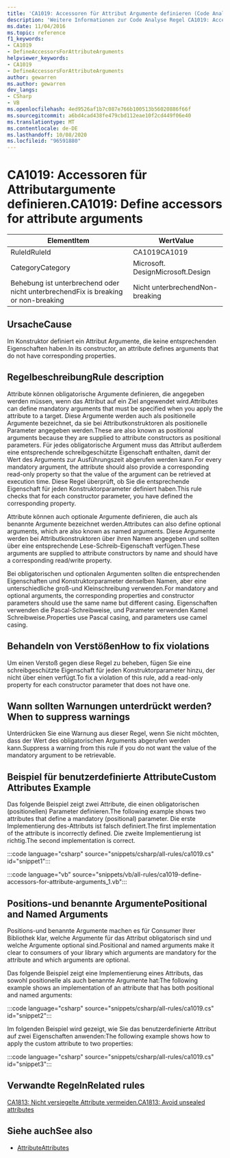 ```yaml
---
title: 'CA1019: Accessoren für Attribut Argumente definieren (Code Analyse)'
description: 'Weitere Informationen zur Code Analyse Regel CA1019: Accessoren für Attribut Argumente definieren'
ms.date: 11/04/2016
ms.topic: reference
f1_keywords:
- CA1019
- DefineAccessorsForAttributeArguments
helpviewer_keywords:
- CA1019
- DefineAccessorsForAttributeArguments
author: gewarren
ms.author: gewarren
dev_langs:
- CSharp
- VB
ms.openlocfilehash: 4ed9526af1b7c087e766b100513b56020886f66f
ms.sourcegitcommit: a6bd4cad438fe479cbd112eae10f2cd449f06e40
ms.translationtype: MT
ms.contentlocale: de-DE
ms.lasthandoff: 10/08/2020
ms.locfileid: "96591880"
---
```

# <a name="ca1019-define-accessors-for-attribute-arguments"></a><span data-ttu-id="285f9-103">CA1019: Accessoren für Attributargumente definieren.</span><span class="sxs-lookup"><span data-stu-id="285f9-103">CA1019: Define accessors for attribute arguments</span></span>

| <span data-ttu-id="285f9-104">Element</span><span class="sxs-lookup"><span data-stu-id="285f9-104">Item</span></span>                                     | <span data-ttu-id="285f9-105">Wert</span><span class="sxs-lookup"><span data-stu-id="285f9-105">Value</span></span>            |
|------------------------------------------|------------------|
| <span data-ttu-id="285f9-106">RuleId</span><span class="sxs-lookup"><span data-stu-id="285f9-106">RuleId</span></span>                                   | <span data-ttu-id="285f9-107">CA1019</span><span class="sxs-lookup"><span data-stu-id="285f9-107">CA1019</span></span>           |
| <span data-ttu-id="285f9-108">Category</span><span class="sxs-lookup"><span data-stu-id="285f9-108">Category</span></span>                                 | <span data-ttu-id="285f9-109">Microsoft. Design</span><span class="sxs-lookup"><span data-stu-id="285f9-109">Microsoft.Design</span></span> |
| <span data-ttu-id="285f9-110">Behebung ist unterbrechend oder nicht unterbrechend</span><span class="sxs-lookup"><span data-stu-id="285f9-110">Fix is breaking or non-breaking</span></span> | <span data-ttu-id="285f9-111">Nicht unterbrechend</span><span class="sxs-lookup"><span data-stu-id="285f9-111">Non-breaking</span></span>     |

## <a name="cause"></a><span data-ttu-id="285f9-112">Ursache</span><span class="sxs-lookup"><span data-stu-id="285f9-112">Cause</span></span>

<span data-ttu-id="285f9-113">Im Konstruktor definiert ein Attribut Argumente, die keine entsprechenden Eigenschaften haben.</span><span class="sxs-lookup"><span data-stu-id="285f9-113">In its constructor, an attribute defines arguments that do not have corresponding properties.</span></span>

## <a name="rule-description"></a><span data-ttu-id="285f9-114">Regelbeschreibung</span><span class="sxs-lookup"><span data-stu-id="285f9-114">Rule description</span></span>

<span data-ttu-id="285f9-115">Attribute können obligatorische Argumente definieren, die angegeben werden müssen, wenn das Attribut auf ein Ziel angewendet wird.</span><span class="sxs-lookup"><span data-stu-id="285f9-115">Attributes can define mandatory arguments that must be specified when you apply the attribute to a target.</span></span> <span data-ttu-id="285f9-116">Diese Argumente werden auch als positionelle Argumente bezeichnet, da sie bei Attributkonstruktoren als positionelle Parameter angegeben werden.</span><span class="sxs-lookup"><span data-stu-id="285f9-116">These are also known as positional arguments because they are supplied to attribute constructors as positional parameters.</span></span> <span data-ttu-id="285f9-117">Für jedes obligatorische Argument muss das Attribut außerdem eine entsprechende schreibgeschützte Eigenschaft enthalten, damit der Wert des Arguments zur Ausführungszeit abgerufen werden kann.</span><span class="sxs-lookup"><span data-stu-id="285f9-117">For every mandatory argument, the attribute should also provide a corresponding read-only property so that the value of the argument can be retrieved at execution time.</span></span> <span data-ttu-id="285f9-118">Diese Regel überprüft, ob Sie die entsprechende Eigenschaft für jeden Konstruktorparameter definiert haben.</span><span class="sxs-lookup"><span data-stu-id="285f9-118">This rule checks that for each constructor parameter, you have defined the corresponding property.</span></span>

<span data-ttu-id="285f9-119">Attribute können auch optionale Argumente definieren, die auch als benannte Argumente bezeichnet werden.</span><span class="sxs-lookup"><span data-stu-id="285f9-119">Attributes can also define optional arguments, which are also known as named arguments.</span></span> <span data-ttu-id="285f9-120">Diese Argumente werden bei Attributkonstruktoren über ihren Namen angegeben und sollten über eine entsprechende Lese-Schreib-Eigenschaft verfügen.</span><span class="sxs-lookup"><span data-stu-id="285f9-120">These arguments are supplied to attribute constructors by name and should have a corresponding read/write property.</span></span>

<span data-ttu-id="285f9-121">Bei obligatorischen und optionalen Argumenten sollten die entsprechenden Eigenschaften und Konstruktorparameter denselben Namen, aber eine unterschiedliche groß-und Kleinschreibung verwenden.</span><span class="sxs-lookup"><span data-stu-id="285f9-121">For mandatory and optional arguments, the corresponding properties and constructor parameters should use the same name but different casing.</span></span> <span data-ttu-id="285f9-122">Eigenschaften verwenden die Pascal-Schreibweise, und Parameter verwenden Kamel Schreibweise.</span><span class="sxs-lookup"><span data-stu-id="285f9-122">Properties use Pascal casing, and parameters use camel casing.</span></span>

## <a name="how-to-fix-violations"></a><span data-ttu-id="285f9-123">Behandeln von Verstößen</span><span class="sxs-lookup"><span data-stu-id="285f9-123">How to fix violations</span></span>

<span data-ttu-id="285f9-124">Um einen Verstoß gegen diese Regel zu beheben, fügen Sie eine schreibgeschützte Eigenschaft für jeden Konstruktorparameter hinzu, der nicht über einen verfügt.</span><span class="sxs-lookup"><span data-stu-id="285f9-124">To fix a violation of this rule, add a read-only property for each constructor parameter that does not have one.</span></span>

## <a name="when-to-suppress-warnings"></a><span data-ttu-id="285f9-125">Wann sollten Warnungen unterdrückt werden?</span><span class="sxs-lookup"><span data-stu-id="285f9-125">When to suppress warnings</span></span>

<span data-ttu-id="285f9-126">Unterdrücken Sie eine Warnung aus dieser Regel, wenn Sie nicht möchten, dass der Wert des obligatorischen Arguments abgerufen werden kann.</span><span class="sxs-lookup"><span data-stu-id="285f9-126">Suppress a warning from this rule if you do not want the value of the mandatory argument to be retrievable.</span></span>

## <a name="custom-attributes-example"></a><span data-ttu-id="285f9-127">Beispiel für benutzerdefinierte Attribute</span><span class="sxs-lookup"><span data-stu-id="285f9-127">Custom Attributes Example</span></span>

<span data-ttu-id="285f9-128">Das folgende Beispiel zeigt zwei Attribute, die einen obligatorischen (positionellen) Parameter definieren.</span><span class="sxs-lookup"><span data-stu-id="285f9-128">The following example shows two attributes that define a mandatory (positional) parameter.</span></span> <span data-ttu-id="285f9-129">Die erste Implementierung des-Attributs ist falsch definiert.</span><span class="sxs-lookup"><span data-stu-id="285f9-129">The first implementation of the attribute is incorrectly defined.</span></span> <span data-ttu-id="285f9-130">Die zweite Implementierung ist richtig.</span><span class="sxs-lookup"><span data-stu-id="285f9-130">The second implementation is correct.</span></span>

:::code language="csharp" source="snippets/csharp/all-rules/ca1019.cs" id="snippet1":::

:::code language="vb" source="snippets/vb/all-rules/ca1019-define-accessors-for-attribute-arguments_1.vb":::

## <a name="positional-and-named-arguments"></a><span data-ttu-id="285f9-131">Positions-und benannte Argumente</span><span class="sxs-lookup"><span data-stu-id="285f9-131">Positional and Named Arguments</span></span>

<span data-ttu-id="285f9-132">Positions-und benannte Argumente machen es für Consumer Ihrer Bibliothek klar, welche Argumente für das Attribut obligatorisch sind und welche Argumente optional sind.</span><span class="sxs-lookup"><span data-stu-id="285f9-132">Positional and named arguments make it clear to consumers of your library which arguments are mandatory for the attribute and which arguments are optional.</span></span>

<span data-ttu-id="285f9-133">Das folgende Beispiel zeigt eine Implementierung eines Attributs, das sowohl positionelle als auch benannte Argumente hat:</span><span class="sxs-lookup"><span data-stu-id="285f9-133">The following example shows an implementation of an attribute that has both positional and named arguments:</span></span>

:::code language="csharp" source="snippets/csharp/all-rules/ca1019.cs" id="snippet2":::

<span data-ttu-id="285f9-134">Im folgenden Beispiel wird gezeigt, wie Sie das benutzerdefinierte Attribut auf zwei Eigenschaften anwenden:</span><span class="sxs-lookup"><span data-stu-id="285f9-134">The following example shows how to apply the custom attribute to two properties:</span></span>

:::code language="csharp" source="snippets/csharp/all-rules/ca1019.cs" id="snippet3":::

## <a name="related-rules"></a><span data-ttu-id="285f9-135">Verwandte Regeln</span><span class="sxs-lookup"><span data-stu-id="285f9-135">Related rules</span></span>

[<span data-ttu-id="285f9-136">CA1813: Nicht versiegelte Attribute vermeiden.</span><span class="sxs-lookup"><span data-stu-id="285f9-136">CA1813: Avoid unsealed attributes</span></span>](ca1813.md)

## <a name="see-also"></a><span data-ttu-id="285f9-137">Siehe auch</span><span class="sxs-lookup"><span data-stu-id="285f9-137">See also</span></span>

- [<span data-ttu-id="285f9-138">Attribute</span><span class="sxs-lookup"><span data-stu-id="285f9-138">Attributes</span></span>](../../../standard/design-guidelines/attributes.md)
